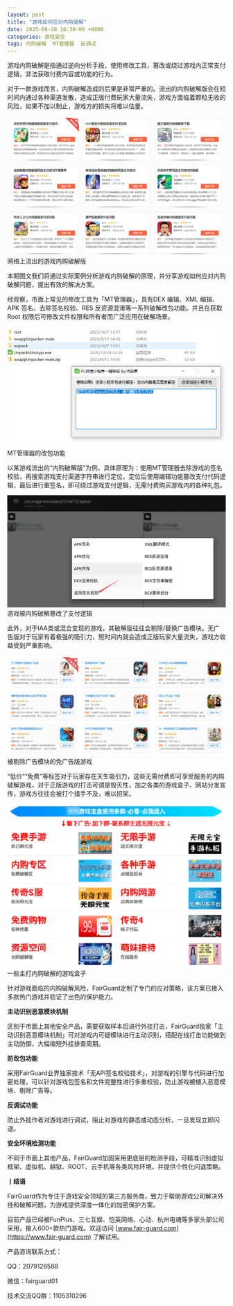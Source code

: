 ```yaml
---
layout: post
title: "游戏如何应对内购破解"
date: 2025-08-28 16:30:00 +0800
categories: 游戏安全
tags: 内购破解  MT管理器  反调试
---
```


游戏内购破解是指通过逆向分析手段，使用修改工具，篡改或绕过游戏内正常支付逻辑，非法获取付费内容或功能的行为。<!-- more -->  

对于一款游戏而言，内购破解造成的后果是非常严重的。流出的内购破解版会在短时间内通过各种渠道发散，造成正版付费玩家大量流失，游戏方面临着颗粒无收的风险，如果不加以制止，游戏方的损失将难以估量。

![315_21](/assets/res/202103/内购破解.png)  
网络上流出的游戏内购破解版

本期图文我们将通过实际案例分析游戏内购破解的原理，并分享游戏如何应对内购破解问题，提出有效的解决方案。

经观察，市面上常见的修改工具为「MT管理器」，具有DEX 编辑、XML 编辑、APK 签名、去除签名校验、RES 反资源混淆等一系列破解改包功能。并且在获取 Root 权限后可修改文件权限和所有者而广泛应用在破解场景。

![315_21](/assets/res/202103/unpackminiapp.png)
MT管理器的改包功能

以某游戏流出的“内购破解版”为例，具体原理为：使用MT管理器去除游戏的签名校验，再搜索游戏支付渠道字符串进行定位，定位后使用编辑功能篡改支付代码逻辑，最后进行重签名，即可绕过游戏支付逻辑，无需付费购买游戏内的各种礼包。

![315_21](/assets/res/202103/游戏破解案例动图2.gif)  
游戏被内购破解篡改了支付逻辑

此外，对于IAA类或混合变现的游戏，其破解版往往会剔除/替换广告模块。无广告版对于玩家有着极强的吸引力，短时间内就会造成正版玩家大量流失，游戏方收益受到严重影响。

![315_21](/assets/res/202103/改包免广告.png)  
被剔除广告模块的免广告版游戏

“低价”“免费”等标签对于玩家存在天生吸引力，这些无需付费即可享受服务的内购破解游戏，对于正版游戏的打击可谓是毁灭性，加之各类的游戏盒子、网站分发宣传，游戏方往往会被打个措手不及，难以招架。

![315_21](/assets/res/202103/破解版游戏盒子.png)  
一些主打内购破解的游戏盒子

针对游戏面临的内购破解风险，FairGuard定制了专门的应对策略，该方案已接入多款热门游戏并验证了出色的保护能力。

**主动识别恶意模块机制**

区别于市面上其他安全产品，需要获取样本后进行外挂打击，FairGuard独家「主动识别恶意模块机制」可对游戏内可疑模块进行主动识别，搭配在线打击功能做到主动防御，大幅缩短外挂排查周期。

**防改包功能**

采用FairGuard业界独家技术「无API签名校验技术」，对游戏的引擎与代码进行加密处理，可以针对游戏包签名和文件完整性进行多重校验，防止游戏被植入恶意模块、剔除广告等。

**反调试功能**

防止外挂作者对游戏进行调试，阻止对游戏的静态或动态分析，一旦发现立即闪退。

**安全环境检测功能**

不同于市面上其他产品，FairGuard加固采用更底层的检测手段，可精准识别虚拟框架、虚拟机、越狱、ROOT、云手机等各类风险环境，并提供个性化闪退策略。

**丨结语**  

FairGuard作为专注于游戏安全领域的第三方服务商，致力于帮助游戏公司解决外挂和破解问题，为游戏提供深度一体化的加密保护方案。  

目前产品已经被FunPlus、三七互娱、恺英网络、心动、杭州电魂等多家头部公司采用，接入600+款热门游戏。欢迎访问 [www.fair-guard.com](https://www.fair-guard.com) 了解试用。    

产品咨询联系方式：  

QQ：2079128588  

微信：fairguard01  

技术交流QQ群：1105310296  